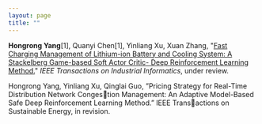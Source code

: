 ```yaml
---
layout: page
title: ""
---
```


**Hongrong Yang**[1], Quanyi Chen[1], Yinliang Xu, Xuan Zhang, "[Fast Charging Management of Lithium-ion Battery and Cooling System: A Stackelberg Game-based Soft Actor Critic- Deep Reinforcement Learning Method.]()" *IEEE Transactions on Industrial Informatics*, under review.

Hongrong Yang, Yinliang Xu, Qinglai Guo, ”Pricing Strategy for Real-Time Distribution Network Congestion Management: An Adaptive Model-Based Safe Deep Reinforcement Learning Method.” IEEE Transactions on Sustainable Energy, in revision.

